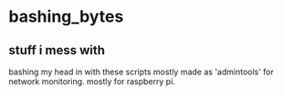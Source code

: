 # bashing_bytes 

## stuff i mess with
bashing my head in with these scripts
mostly made as 'admintools' for network monitoring.
mostly for raspberry pi.

